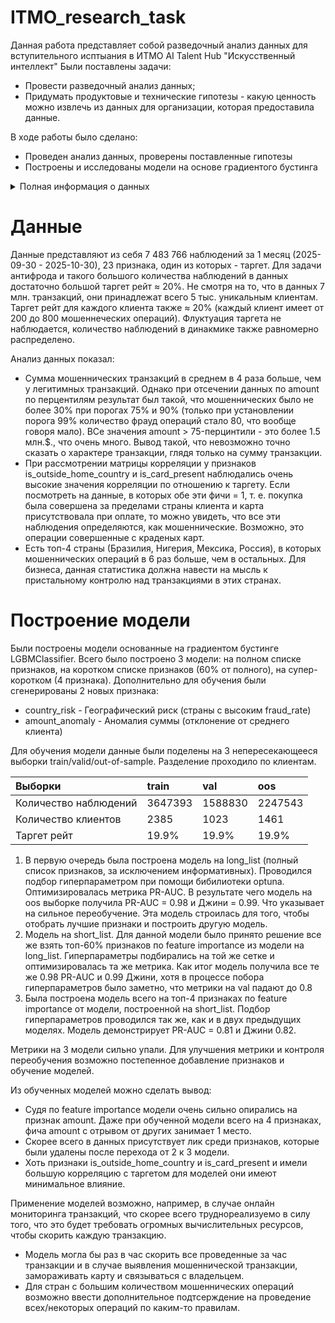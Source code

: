 # ITMO_research_task
Данная работа представляет собой разведочный анализ данных для вступительного исптыания в ИТМО AI Talent Hub "Искусственный интеллект"
Были поставлены задачи:
- Провести разведочный анализ данных;
- Придумать продуктовые и технические гипотезы - какую ценность можно извлечь из данных для организации, которая предоставила данные.

В ходе работы было сделано:
- Проведен анализ данных, проверены поставленные гипотезы
- Построены и исследованы модели на основе градиентого бустинга

<details>
  <summary> Полная информация о данных</summary>
  # Общее описание `transaction_fraud_data.parquet`

Этот анонимизированный набор данных реальных финансовые транзакции, который предназначен для разработки и тестирования моделей выявления мошеннических операций.

Он охватывает различные сценарии — от розничной торговли и ресторанов до путешествий и здравоохранения — и включает как легитимные, так и мошеннические операции. В нём представлены важные признаки, влияющие на распознавание мошенничества: сумма, тип устройства, география, валюта, тип карты и метка `is_fraud`.

## Ключевые особенности

- **Разнообразие категорий**: Розница (онлайн и офлайн), рестораны (фастфуд и премиум), развлечения, здравоохранение, образование, топливо, путешествия и др.
- **География и валюта**: Транзакции охватывают разные страны, города и валюты, что позволяет моделировать глобальные риски.
- **Профили клиентов**: Для каждой транзакции предусмотрены данные о клиенте — возраст аккаунта, используемые устройства, типичные траты, уровень защиты от мошенничества.
- **Данные, готовые для ML**: Признаки включают скорость транзакций, риск вендора, присутствие карты, отпечатки устройств и другие факторы, помогающие обнаруживать подозрительные паттерны.

## Возможные применения

- Построение моделей выявления мошенничества.
- Анализ транзакционного поведения клиентов.
- Разработка и тестирование алгоритмов обнаружения аномалий.
- Изучение методов feature engineering, оценки моделей и оптимизации производительности в сфере финтеха и e-commerce.


# Содержание файла `transaction_fraud_data.parquet`

| Поле | Описание | Тип |
|------|----------|-----|
| `transaction_id` | Уникальный идентификатор транзакции | String | 
| `customer_id` | Уникальный идентификатор клиента | String | 
| `card_number` | Маскированный номер карты | Int64 |
| `timestamp` | Дата и время транзакции | Datetime(time_unit='us') |
| `vendor_category` | Общая категория вендора (например, Розница, Путешествия) | String |
| `vendor_type` | Тип вендора внутри категории (например, "онлайн") | String |
| `vendor` | Название вендора | String |
| `amount` | Сумма транзакции | Float64 |
| `currency` | Валюта (например, USD, EUR, JPY) | String |
| `country` | Страна, где проведена транзакция | String |
| `city` | Город, где проведена транзакция | String |
| `city_size` | Размер города (например, средний, крупный) | String |
| `card_type` | Тип карты (например, Basic Credit, Gold Credit) | String |
| `is_card_present` | Присутствовала ли карта физически при оплате (POS) | Boolean |
| `device` | Устройство, с которого проведена транзакция (например, Chrome, iOS App) | String |
| `channel` | Канал проведения транзакции (веб, мобильный, POS) | String |
| `device_fingerprint` | Уникальный отпечаток устройства | String |
| `ip_address` | IP-адрес транзакции | String | 
| `is_outside_home_country` | Признак того, что операция проведена вне страны клиента | Boolean |
| `is_high_risk_vendor` | Является ли категория вендора рискованной (например, Путешествия, Развлечения) | Boolean |
| `is_weekend` | Произошла ли операция в выходной день | Boolean |
| `last_hour_activity` | Показатели активности за последний час в виде вложенной структуры | Struct({'num_transactions': Int64, 'total_amount': Float64, 'unique_merchants': Int64, 'unique_countries': Int64, 'max_single_amount': Float64}) |
| `is_fraud` | Является ли транзакция мошеннической (`True` / `False`) | Boolean |

Составное поле `last_hour_activity`:

| Ключ | Описание | Тип |
|------|----------|-----|
| `num_transactions` | Количество транзакций | Int64 |
| `total_amount` | Общая сумма транзакций | Float64 |
| `unique_merchants` | Число уникальных продавцов | Int64 |
| `unique_countries` | Число уникальных стран | Int64 |
| `max_single_amount` | Максимальная сумма одной транзакции | Float64 |


# Содержание файла `historical_currency_exchange.parquet`

Вспомогательные данные для перевода операций в нужную валюту.

Обменный курс с `2024-09-30` по `2024-10-30` относительно `USD`.

| Поле | Описание | Тип |
|------|----------|-----|
| `date` | Дата обменного курса | Date | 
| `AUD` | Австралийский доллар | Float64 | 
| `BRL` | Бразильский реал | Float64 |
| `CAD` | Канадский доллар | Float64 |
| `EUR` | Евро | Float64 |
| `GBP` | Британский фунт стерлингов | Float64 |
| `JPY` | Японская иена | Float64 |
| `MXN` | Мексиканское песо | Float64 |
| `NGN` | Нигерийская найра | Float64 |
| `RUB` | Российский Рубль | Float64 |
| `SGD` | Сингапурский доллар | Float64 |
| `USD` | Доллар США | Int64 |

</details>

# Данные
Данные представляют из себя 7 483 766 наблюдений за 1 месяц (2025-09-30 - 2025-10-30), 23 признака, один из которых - таргет.
Для задачи антифрода и такого большого количества наблюдений в данных достаточно большой таргет рейт ≈ 20%.
Не смотря на то, что в данных 7 млн. транзакций, они принадлежат всего 5 тыс. уникальным клиентам. Таргет рейт для каждого клиента также ≈ 20% (каждый клиент имеет от 200 до 800 мошеннеческих операций). Флуктуация таргета не наблюдается, количество наблюдений в динакмике также равномерно распределено.

Анализ данных показал:
- Сумма мошеннических транзакций в среднем в 4 раза больше, чем у легитимных транзакций. Однако при отсечении данных по amount по перцентилям результат был такой, что мошеннических было не более 30% при порогах 75% и 90% (только при установлении порога 99% количество фрауд операций стало 80, что вообще говоря мало). ВСе значения amount > 75-перцинтили - это более 1.5 млн.$., что очень много. Вывод такой, что невозможно точно сказать о характере транзакции, глядя только на сумму транзакции.
- При рассмотрении матрицы корреляции у признаков is_outside_home_country и is_card_present наблюдались очень высокие значения корреляции по отношению к таргету. Если посмотреть на данные, в которых обе эти фичи = 1, т. е. покупка была совершена за пределами страны клиента и карта присутствовала при оплате, то можно увидеть, что все эти наблюдения определяются, как мошеннические. Возможно, это операции совершенные c краденых карт.
- Есть топ-4 страны (Бразилия, Нигерия, Мексика, Россия), в которых мошеннических операций в 6 раз больше, чем в остальных. Для бизнеса, данная статистика должна навести на мысль к пристальному контролю над транзакциями в этих странах.

# Построение модели
Были построены модели основанные на градиентом бустинге LGBMClassifier. Всего было построено 3 модели: на полном списке признаков, на коротком списке признаков (60% от полного), на супер-коротком (4 признака).
Дополнительно для обучения были сгенерированы 2 новых признака:
- country_risk - Географический риск (страны с высоким fraud_rate)
- amount_anomaly - Аномалия суммы (отклонение от среднего клиента)

Для обучения модели данные были поделены на 3 непересекающееся выборки train/valid/out-of-sample. Разделение проходило по клиентам.

| Выборки | train | val | oos |
|:------|:----------|:-----|:-----|
| Количество наблюдений | 3647393 | 1588830 | 2247543 |
| Количество клиентов | 2385 | 1023 | 1461 |
| Таргет рейт | 19.9% | 19.9% | 19.9% |

1. В первую очередь была построена модель на long_list (полный список признаков, за исключением информативных). Проводился подбор гиперпараметром при помощи бибилиотеки optuna. Оптимизировалась метрика PR-AUC. В результате чего модель на oos выборке получила PR-AUC = 0.98 и Джини = 0.99. Что указывает на сильное переобучение. Эта модель строилась для того, чтобы отобрать лучшие признаки и построить другую модель.
2. Модель на short_list. Для данной модели было принято решение все же взять топ-60% признаков по feature importance из модели на long_list. Гиперпараметры подбирались на той же сетке и оптимизировалась та же метрика. Как итог модель получила все те же 0.98 PR-AUC и 0.99 Джини, хотя в процессе побора гиперпараметров было заметно, что метрики на val падают до 0.8
3. Была построена модель всего на топ-4 признаках по feature importance от модели, построенной на short_list. Подбор гиперпараметров проводился так же, как и в двух предыдущих моделях. Модель демонстрирует PR-AUC = 0.81 и Джини 0.82.

Метрики на 3 модели сильно упали. Для улучшения метрики и контроля переобучения возможно постепенное добавление признаков и обучение моделей.

Из обученных моделей можно сделать вывод:
- Судя по feature importance модели очень сильно опирались на признак amount. Даже при обученной модели всего на 4 признаках, фича amount с отрывом от других занимает 1 место.
- Скорее всего в данных присутствует лик среди признаков, которые были удалены после перехода от 2 к 3 модели.
- Хоть признаки is_outside_home_country и is_card_present и имели большую корреляцию с таргетом для моделей они имеют минимальное влияние.

Применение моделей возможно, например, в случае онлайн мониторинга транзакций, что скорее всего труднореализуемо в силу того, что это будет требовать огромных вычислительных ресурсов, чтобы скорить каждую транзакцию.

- Модель могла бы раз в час скорить все проведенные за час транзакции и в случае выявления мошеннической транзакции, замораживать карту и связываться с владельцем.
- Для стран с большим количеством мошеннических операций возможно ввести дополнительное подтсерждение на проведение всех/некоторых операций по каким-то правилам.
